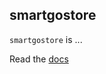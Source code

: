 ## smartgostore

`smartgostore` is ...

Read the [docs](http://git.oschina.net/cloudzone/smartgo)



